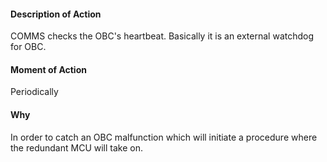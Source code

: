 #### Description of Action
COMMS checks the OBC's heartbeat. Basically it is an external watchdog for OBC. 
#### Moment of Action
Periodically 

#### Why
In order to catch an OBC malfunction which will initiate a procedure where the redundant MCU will take on.

